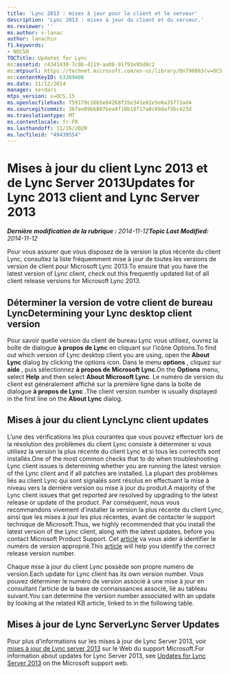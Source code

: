 ```yaml
---
title: 'Lync 2013 : mises à jour pour le client et le serveur'
description: 'Lync 2013 : mises à jour du client et du serveur.'
ms.reviewer: ''
ms.author: v-lanac
author: lanachin
f1.keywords:
- NOCSH
TOCTitle: Updates for Lync
ms:assetid: c4341430-7c0b-4119-aa08-91791e95d8c2
ms:mtpsurl: https://technet.microsoft.com/en-us/library/Dn798863(v=OCS.15)
ms:contentKeyID: 63369406
ms.date: 11/12/2014
manager: serdars
mtps_version: v=OCS.15
ms.openlocfilehash: f59179c16b5e84268f35e341e02e5e6a35772ad4
ms.sourcegitcommit: 36fee89bb887bea4f18b19f17a8c69daf5bc423d
ms.translationtype: MT
ms.contentlocale: fr-FR
ms.lasthandoff: 11/26/2020
ms.locfileid: "49439554"
---
```

# <a name="updates-for-lync-2013-client-and-lync-server-2013"></a><span data-ttu-id="3c113-103">Mises à jour du client Lync 2013 et de Lync Server 2013</span><span class="sxs-lookup"><span data-stu-id="3c113-103">Updates for Lync 2013 client and Lync Server 2013</span></span>

<div data-xmlns="http://www.w3.org/1999/xhtml">

<div class="topic" data-xmlns="http://www.w3.org/1999/xhtml" data-msxsl="urn:schemas-microsoft-com:xslt" data-cs="https://msdn.microsoft.com/">

<div data-asp="https://msdn2.microsoft.com/asp">



</div>

<div id="mainSection">

<div id="mainBody"><span data-ttu-id="3c113-104">

<span> </span></span><span class="sxs-lookup"><span data-stu-id="3c113-104">

<span> </span></span></span>

<span data-ttu-id="3c113-105">_**Dernière modification de la rubrique :** 2014-11-12_</span><span class="sxs-lookup"><span data-stu-id="3c113-105">_**Topic Last Modified:** 2014-11-12_</span></span>

<span data-ttu-id="3c113-106">Pour vous assurer que vous disposez de la version la plus récente du client Lync, consultez la liste fréquemment mise à jour de toutes les versions de version de client pour Microsoft Lync 2013.</span><span class="sxs-lookup"><span data-stu-id="3c113-106">To ensure that you have the latest version of Lync client, check out this frequently updated list of all client release versions for Microsoft Lync 2013.</span></span>

<div>

## <a name="determining-your-lync-desktop-client-version"></a><span data-ttu-id="3c113-107">Déterminer la version de votre client de bureau Lync</span><span class="sxs-lookup"><span data-stu-id="3c113-107">Determining your Lync desktop client version</span></span>

<span data-ttu-id="3c113-108">Pour savoir quelle version du client de bureau Lync vous utilisez, ouvrez la boîte de dialogue **à propos de Lync** en cliquant sur l’icône Options.</span><span class="sxs-lookup"><span data-stu-id="3c113-108">To find out which version of Lync desktop client you are using, open the **About Lync** dialog by clicking the options icon.</span></span> <span data-ttu-id="3c113-109">Dans le menu **options** , cliquez sur **aide** , puis sélectionnez **à propos de Microsoft Lync**.</span><span class="sxs-lookup"><span data-stu-id="3c113-109">On the **Options** menu, select **Help** and then select **About Microsoft Lync**.</span></span> <span data-ttu-id="3c113-110">Le numéro de version du client est généralement affiché sur la première ligne dans la boîte de dialogue **à propos de Lync** .</span><span class="sxs-lookup"><span data-stu-id="3c113-110">The client version number is usually displayed in the first line on the **About Lync** dialog.</span></span>

</div>

<div>

## <a name="lync-client-updates"></a><span data-ttu-id="3c113-111">Mises à jour du client Lync</span><span class="sxs-lookup"><span data-stu-id="3c113-111">Lync client updates</span></span>

<span data-ttu-id="3c113-112">L’une des vérifications les plus courantes que vous pouvez effectuer lors de la résolution des problèmes du client Lync consiste à déterminer si vous utilisez la version la plus récente du client Lync et si tous les correctifs sont installés.</span><span class="sxs-lookup"><span data-stu-id="3c113-112">One of the most common checks that to do when troubleshooting Lync client issues is determining whether you are running the latest version of the Lync client and if all patches are installed.</span></span> <span data-ttu-id="3c113-113">La plupart des problèmes liés au client Lync qui sont signalés sont résolus en effectuant la mise à niveau vers la dernière version ou mise à jour du produit.</span><span class="sxs-lookup"><span data-stu-id="3c113-113">A majority of the Lync client issues that get reported are resolved by upgrading to the latest release or update of the product.</span></span> <span data-ttu-id="3c113-114">Par conséquent, nous vous recommandons vivement d’installer la version la plus récente du client Lync, ainsi que les mises à jour les plus récentes, avant de contacter le support technique de Microsoft.</span><span class="sxs-lookup"><span data-stu-id="3c113-114">Thus, we highly recommended that you install the latest version of the Lync client, along with the latest updates, before you contact Microsoft Product Support.</span></span> <span data-ttu-id="3c113-115">Cet [article](https://docs.microsoft.com/SkypeForBusiness/sfb-client-updates#lync-2013-client-updates) va vous aider à identifier le numéro de version approprié.</span><span class="sxs-lookup"><span data-stu-id="3c113-115">This [article](https://docs.microsoft.com/SkypeForBusiness/sfb-client-updates#lync-2013-client-updates) will help you identify the correct release version number.</span></span>

<span data-ttu-id="3c113-116">Chaque mise à jour du client Lync possède son propre numéro de version.</span><span class="sxs-lookup"><span data-stu-id="3c113-116">Each update for Lync client has its own version number.</span></span> <span data-ttu-id="3c113-117">Vous pouvez déterminer le numéro de version associé à une mise à jour en consultant l’article de la base de connaissances associé, lié au tableau suivant.</span><span class="sxs-lookup"><span data-stu-id="3c113-117">You can determine the version number associated with an update by looking at the related KB article, linked to in the following table.</span></span>

</div>

<div>

## <a name="lync-server-updates"></a><span data-ttu-id="3c113-118">Mises à jour de Lync Server</span><span class="sxs-lookup"><span data-stu-id="3c113-118">Lync Server Updates</span></span>

<span data-ttu-id="3c113-119">Pour plus d’informations sur les mises à jour de Lync Server 2013, voir [mises à jour de Lync server 2013](https://support.microsoft.com/help/2809243/updates-for-lync-server-2013) sur le Web du support Microsoft.</span><span class="sxs-lookup"><span data-stu-id="3c113-119">For information about updates for Lync Server 2013, see [Updates for Lync Server 2013](https://support.microsoft.com/help/2809243/updates-for-lync-server-2013) on the Microsoft support web.</span></span>

<span data-ttu-id="3c113-120"></div>

</div>

<span> </span>

</div>

</div>

</span><span class="sxs-lookup"><span data-stu-id="3c113-120"></div>

</div>

<span> </span>

</div>

</div>

</span></span></div>

